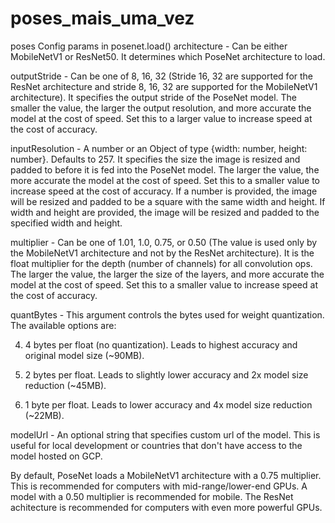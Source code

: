 # poses_mais_uma_vez
poses
Config params in posenet.load()
architecture - Can be either MobileNetV1 or ResNet50. It determines which PoseNet architecture to load.

outputStride - Can be one of 8, 16, 32 (Stride 16, 32 are supported for the ResNet architecture and stride 8, 16, 32 are supported for the MobileNetV1 architecture). It specifies the output stride of the PoseNet model. The smaller the value, the larger the output resolution, and more accurate the model at the cost of speed. Set this to a larger value to increase speed at the cost of accuracy.

inputResolution - A number or an Object of type {width: number, height: number}. Defaults to 257. It specifies the size the image is resized and padded to before it is fed into the PoseNet model. The larger the value, the more accurate the model at the cost of speed. Set this to a smaller value to increase speed at the cost of accuracy. If a number is provided, the image will be resized and padded to be a square with the same width and height. If width and height are provided, the image will be resized and padded to the specified width and height.

multiplier - Can be one of 1.01, 1.0, 0.75, or 0.50 (The value is used only by the MobileNetV1 architecture and not by the ResNet architecture). It is the float multiplier for the depth (number of channels) for all convolution ops. The larger the value, the larger the size of the layers, and more accurate the model at the cost of speed. Set this to a smaller value to increase speed at the cost of accuracy.

quantBytes - This argument controls the bytes used for weight quantization. The available options are:

4. 4 bytes per float (no quantization). Leads to highest accuracy and original model size (~90MB).

2. 2 bytes per float. Leads to slightly lower accuracy and 2x model size reduction (~45MB).

1. 1 byte per float. Leads to lower accuracy and 4x model size reduction (~22MB).

modelUrl - An optional string that specifies custom url of the model. This is useful for local development or countries that don't have access to the model hosted on GCP.

By default, PoseNet loads a MobileNetV1 architecture with a 0.75 multiplier. This is recommended for computers with mid-range/lower-end GPUs. A model with a 0.50 multiplier is recommended for mobile. The ResNet achitecture is recommended for computers with even more powerful GPUs.
